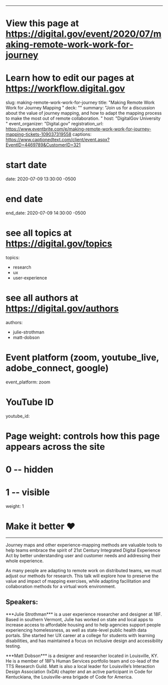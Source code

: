 
---
# View this page at https://digital.gov/event/2020/07/making-remote-work-work-for-journey
# Learn how to edit our pages at https://workflow.digital.gov
slug: making-remote-work-work-for-journey
title: "Making Remote Work Work for Journey Mapping "
deck: ""
summary: "Join us for a discussion about the value of journey mapping, and how to adapt the mapping process to make the most out of remote collaboration. "
host: "DigitalGov University "
event_organizer: "Digital.gov"
registration_url: https://www.eventbrite.com/e/making-remote-work-work-for-journey-mapping-tickets-109037319558
captions: https://www.captionedtext.com/client/event.aspx?EventID=4469789&CustomerID=321

# start date
date: 2020-07-09 13:30:00 -0500

# end date
end_date: 2020-07-09 14:30:00 -0500

# see all topics at https://digital.gov/topics
topics: 
  - research
  - ux
  - user-experience

# see all authors at https://digital.gov/authors
authors: 
  - julie-strothman
  - matt-dobson

# Event platform (zoom, youtube_live, adobe_connect, google)
event_platform: zoom

# YouTube ID
youtube_id: 

# Page weight: controls how this page appears across the site
# 0 -- hidden
# 1 -- visible
weight: 1

# Make it better ♥
---

<p>Journey maps and other experience-mapping methods are valuable tools to help teams embrace the spirit of 21st Century Integrated Digital Experience Act by better understanding user and customer needs and addressing their whole experience. </p>
<p>As many people are adapting to remote work on distributed teams, we must adjust our methods for research. This talk will explore how to preserve the value and impact of mapping exercises, while adapting facilitation and collaboration methods for a virtual work environment.</p> 

<h2 id="speaker">Speakers:</h2>
<p>***Julie Strothman*** is a user experience researcher and designer at 18F. Based in southern Vermont, Julie has worked on state and local apps to increase access to affordable housing and to help agencies support people experiencing homelessness, as well as state-level public health data portals. She started her UX career at a college for students with learning disabilities, and has maintained a focus on inclusive design and accessibility testing.</p>

<p>***Matt Dobson***  is a designer and researcher located in Louisville, KY.  He is a member of 18F’s Human Services portfolio team and co-lead of the TTS Research Guild. Matt is also a local leader for Louisville’s Interaction Design Association (IxDA) chapter and an active participant in Code for Kentuckiana, the Louisville-area brigade of Code for America.</p> 
